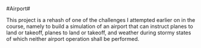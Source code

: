 #Airport#

This project is a rehash of one of the challenges I attempted earlier on in
the course, namely to build a simulation of an airport that can instruct planes
to land or takeoff, planes to land or takeoff, and weather during stormy states
of which neither airport operation shall be performed.

